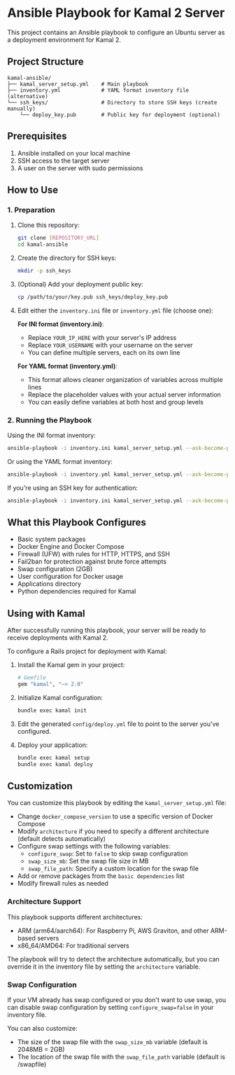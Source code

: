 # Ansible Playbook for Kamal 2 Server

This project contains an Ansible playbook to configure an Ubuntu server as a deployment environment for Kamal 2.

## Project Structure

```
kamal-ansible/
├── kamal_server_setup.yml    # Main playbook
├── inventory.yml             # YAML format inventory file (alternative)
└── ssh_keys/                 # Directory to store SSH keys (create manually)
    └── deploy_key.pub        # Public key for deployment (optional)
```

## Prerequisites

1. Ansible installed on your local machine
2. SSH access to the target server
3. A user on the server with sudo permissions

## How to Use

### 1. Preparation

1. Clone this repository:
   ```bash
   git clone [REPOSITORY_URL]
   cd kamal-ansible
   ```

2. Create the directory for SSH keys:
   ```bash
   mkdir -p ssh_keys
   ```

3. (Optional) Add your deployment public key:
   ```bash
   cp /path/to/your/key.pub ssh_keys/deploy_key.pub
   ```

4. Edit either the `inventory.ini` file or `inventory.yml` file (choose one):

   **For INI format (inventory.ini)**:
   - Replace `YOUR_IP_HERE` with your server's IP address
   - Replace `YOUR_USERNAME` with your username on the server
   - You can define multiple servers, each on its own line

   **For YAML format (inventory.yml)**:
   - This format allows cleaner organization of variables across multiple lines
   - Replace the placeholder values with your actual server information
   - You can easily define variables at both host and group levels

### 2. Running the Playbook

Using the INI format inventory:
```bash
ansible-playbook -i inventory.ini kamal_server_setup.yml --ask-become-pass
```

Or using the YAML format inventory:
```bash
ansible-playbook -i inventory.yml kamal_server_setup.yml --ask-become-pass
```

If you're using an SSH key for authentication:

```bash
ansible-playbook -i inventory.ini kamal_server_setup.yml --ask-become-pass --private-key=/path/to/your/private_key
```

## What this Playbook Configures

- Basic system packages
- Docker Engine and Docker Compose
- Firewall (UFW) with rules for HTTP, HTTPS, and SSH
- Fail2ban for protection against brute force attempts
- Swap configuration (2GB)
- User configuration for Docker usage
- Applications directory
- Python dependencies required for Kamal

## Using with Kamal

After successfully running this playbook, your server will be ready to receive deployments with Kamal 2.

To configure a Rails project for deployment with Kamal:

1. Install the Kamal gem in your project:
   ```ruby
   # Gemfile
   gem "kamal", "~> 2.0"
   ```

2. Initialize Kamal configuration:
   ```bash
   bundle exec kamal init
   ```

3. Edit the generated `config/deploy.yml` file to point to the server you've configured.

4. Deploy your application:
   ```bash
   bundle exec kamal setup
   bundle exec kamal deploy
   ```

## Customization

You can customize this playbook by editing the `kamal_server_setup.yml` file:

- Change `docker_compose_version` to use a specific version of Docker Compose
- Modify `architecture` if you need to specify a different architecture (default detects automatically)
- Configure swap settings with the following variables:
  - `configure_swap`: Set to `false` to skip swap configuration
  - `swap_size_mb`: Set the swap file size in MB
  - `swap_file_path`: Specify a custom location for the swap file
- Add or remove packages from the `basic dependencies` list
- Modify firewall rules as needed

### Architecture Support

This playbook supports different architectures:
- ARM (arm64/aarch64): For Raspberry Pi, AWS Graviton, and other ARM-based servers
- x86_64/AMD64: For traditional servers

The playbook will try to detect the architecture automatically, but you can override it in the inventory file by setting the `architecture` variable.

### Swap Configuration

If your VM already has swap configured or you don't want to use swap, you can disable swap configuration by setting `configure_swap=false` in your inventory file.

You can also customize:
- The size of the swap file with the `swap_size_mb` variable (default is 2048MB = 2GB)
- The location of the swap file with the `swap_file_path` variable (default is /swapfile)